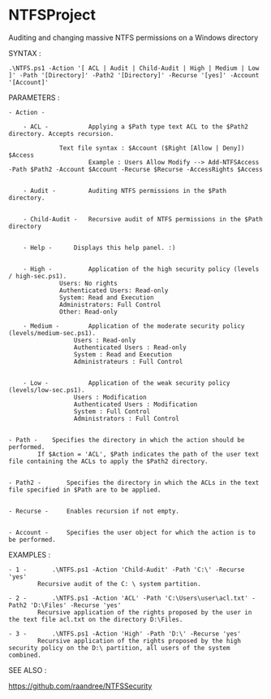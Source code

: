 # NTFSProject

Auditing and changing massive NTFS permissions on a Windows directory



SYNTAX : 

	.\NTFS.ps1 -Action '[ ACL | Audit | Child-Audit | High | Medium | Low ]' -Path '[Directory]' -Path2 '[Directory]' -Recurse '[yes]' -Account '[Account]'
	
	

PARAMETERS :

	- Action -
	
		- ACL -           Applying a $Path type text ACL to the $Path2 directory. Accepts recursion.
              			  
				  Text file syntax : $Account ($Right [Allow | Deny]) $Access
	             		  Example : Users Allow Modify --> Add-NTFSAccess -Path $Path2 -Account $Account -Recurse $Recurse -AccessRights $Access


		- Audit -         Auditing NTFS permissions in the $Path directory.


		- Child-Audit -   Recursive audit of NTFS permissions in the $Path directory 


		- Help -	  Displays this help panel. :)
 

		- High -          Application of the high security policy (levels / high-sec.ps1).
				  Users: No rights
				  Authenticated Users: Read-only
				  System: Read and Execution
				  Administrators: Full Control
				  Other: Read-only

		- Medium -        Application of the moderate security policy (levels/medium-sec.ps1).
			          Users : Read-only
			          Authenticated Users : Read-only
			          System : Read and Execution
			          Administrateurs : Full Control


		- Low -           Application of the weak security policy (levels/low-sec.ps1).
			          Users : Modification
			          Authenticated Users : Modification
			          System : Full Control
			          Administrators : Full Control


	- Path - 	Specifies the directory in which the action should be performed. 
			If $Action = 'ACL', $Path indicates the path of the user text file containing the ACLs to apply the $Path2 directory.


	- Path2 -       Specifies the directory in which the ACLs in the text file specified in $Path are to be applied.


	- Recurse -     Enables recursion if not empty.


	- Account -     Specifies the user object for which the action is to be performed.




EXAMPLES :

	- 1 - 		.\NTFS.ps1 -Action 'Child-Audit' -Path 'C:\' -Recurse 'yes'
			Recursive audit of the C: \ system partition.

	- 2 - 		.\NTFS.ps1 -Action 'ACL' -Path 'C:\Users\user\acl.txt' -Path2 'D:\Files' -Recurse 'yes'
			Recursive application of the rights proposed by the user in the text file acl.txt on the directory D:\Files.

	- 3 - 		.\NTFS.ps1 -Action 'High' -Path 'D:\' -Recurse 'yes'
			Recursive application of the rights proposed by the high security policy on the D:\ partition, all users of the system combined.




SEE ALSO :

https://github.com/raandree/NTFSSecurity 


